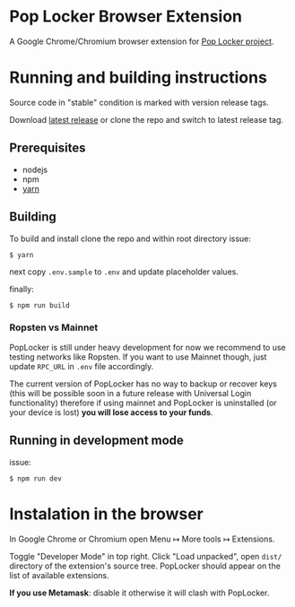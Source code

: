 Pop Locker Browser Extension
============================

A Google Chrome/Chromium browser extension for [Pop Locker project](https://github.com/poplocker-dev/poplocker-dev.github.io/blob/master/README.md).

# Running and building instructions

Source code in "stable" condition is marked with version release tags.

Download [latest release](https://github.com/poplocker-dev/browser-extension/releases) or clone the repo and switch to latest release tag.

## Prerequisites

- nodejs
- npm
- [yarn](https://yarnpkg.com/en/docs/install)

## Building

To build and install clone the repo and within root directory issue:

```
$ yarn
```

next copy `.env.sample` to `.env` and update placeholder values.

finally:

```
$ npm run build
```
### Ropsten vs Mainnet

PopLocker is still under heavy development for now we recommend to use testing networks like Ropsten. If you want to use Mainnet though, just update `RPC_URL` in `.env` file accordingly.

The current version of PopLocker has no way to backup or recover keys (this will be possible soon in a future release with Universal Login functionality) therefore if using mainnet and PopLocker is uninstalled (or your device is lost) **you will lose access to your funds**. 

## Running in development mode

issue: 

```
$ npm run dev
```

# Instalation in the browser

In Google Chrome or Chromium open Menu ↦ More tools ↦ Extensions. 

Toggle "Developer Mode" in top right. Click "Load unpacked", open `dist/` directory of the extension's source tree. PopLocker should appear on the list of available extensions.

**If you use Metamask**: disable it otherwise it will clash with PopLocker.

